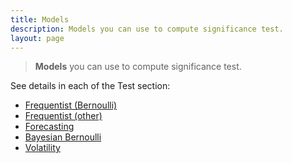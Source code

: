 ```yaml
---
title: Models
description: Models you can use to compute significance test.
layout: page
---
```


> **Models** you can use to compute significance test.

See details in each of the Test section:
* [Frequentist (Bernoulli)]({{site.url}}/{{site.baseurl}}/core_app/impact/web_application/dashboard/models/frequentist/bernoulli)
* [Frequentist (other)]({{site.url}}/{{site.baseurl}}/core_app/impact/web_application/dashboard/models/frequentist/other)
* [Forecasting]({{site.url}}/{{site.baseurl}}/core_app/impact/web_application/dashboard/models/forecasting)
* [Bayesian Bernoulli]({{site.url}}/{{site.baseurl}}/core_app/impact/web_application/dashboard/models/bayesian_bernoulli)
* [Volatility]({{site.url}}/{{site.baseurl}}/core_app/impact/web_application/dashboard/volatility)
